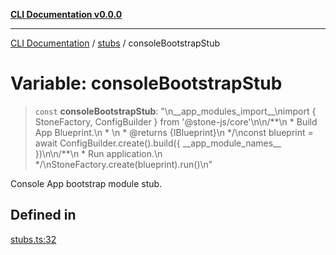 [**CLI Documentation v0.0.0**](../../README.md)

***

[CLI Documentation](../../modules.md) / [stubs](../README.md) / consoleBootstrapStub

# Variable: consoleBootstrapStub

> `const` **consoleBootstrapStub**: "\n\_\_app\_modules\_import\_\_\nimport \{ StoneFactory, ConfigBuilder \} from '@stone-js/core'\n\n/\*\*\n \* Build App Blueprint.\n \* \n \* @returns \{IBlueprint\}\n \*/\nconst blueprint = await ConfigBuilder.create().build(\{ \_\_app\_module\_names\_\_ \})\n\n/\*\*\n \* Run application.\n \*/\nStoneFactory.create(blueprint).run()\n"

Console App bootstrap module stub.

## Defined in

[stubs.ts:32](https://github.com/stonemjs/cli/blob/b2251afafa869f82f017c134bddb19013c7883b6/src/stubs.ts#L32)
